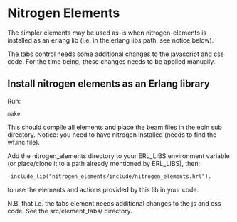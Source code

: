 # Nitrogen Elements #

The simpler elements may be used as-is when nitrogen-elements is installed as an erlang lib (i.e. in the erlang libs path, see notice below).

The tabs control needs some additional changes to the javascript and css code.
For the time being, these changes needs to be applied manually.

## Install nitrogen elements as an Erlang library ##

Run:
    
    make

This should compile all elements and place the beam files in the ebin sub directory. Notice: you need to have nitrogen installed (needs to find the wf.inc file).

Add the nitrogen_elements directory to your ERL_LIBS environment variable (or place/clone it to a path already mentioned by ERL_LIBS), then:

    -include_lib("nitrogen_elements/include/nitrogen_elements.hrl").

to use the elements and actions provided by this lib in your code.

N.B. that i.e. the tabs element needs additional changes to the js and css code. See the src/element_tabs/ directory.

